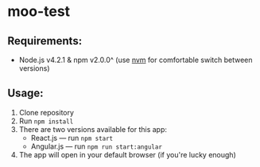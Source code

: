 # moo-test

## Requirements:
* Node.js v4.2.1 & npm v2.0.0^ (use [nvm](https://github.com/creationix/nvm) for comfortable switch between versions)

## Usage:
1. Clone repository
2. Run `npm install`
3. There are two versions available for this app:
    * React.js — run `npm start`
    * Angular.js — run `npm run start:angular`
4. The app will open in your default browser (if you're lucky enough)
